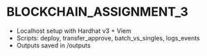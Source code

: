 ﻿# BLOCKCHAIN_ASSIGNMENT_3
- Localhost setup with Hardhat v3 + Viem
- Scripts: deploy, transfer_approve, batch_vs_singles, logs_events
- Outputs saved in /outputs
